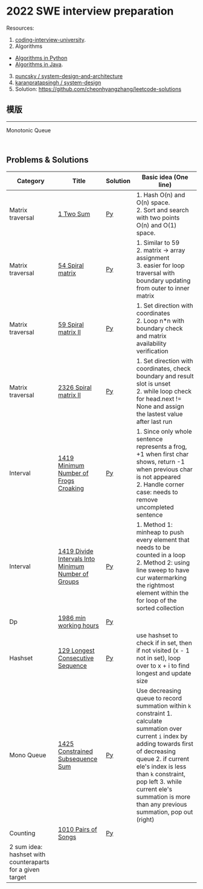 # 2022 SWE interview preparation

Resources:
1. [coding-interview-university](https://github.com/jwasham/coding-interview-university).
2. Algorithms
 - [Algorithms in Python](https://github.com/TheAlgorithms/Python)
 - [Algorithms in Java](https://github.com/TheAlgorithms/Java).
3. [puncsky
/
system-design-and-architecture
](https://github.com/puncsky/system-design-and-architecture)
4. [karanpratapsingh
/
system-design]()
5. Solution: https://github.com/cheonhyangzhang/leetcode-solutions



## 模版

---

Monotonic Queue
```


```



## Problems & Solutions

| Category | Title  | Solution | Basic idea (One line) |
| -- |  ----- | -------- | --------------------- |
| Matrix traversal | [1 Two Sum](https://leetcode.com/problems/two-sum/) | [Py](https://github.com/qiyuangong/leetcode/blob/master/python/001_Two_Sum.py)  | 1. Hash O(n) and O(n) space.<br>2. Sort and search with two points O(n) and O(1) space. |
| Matrix traversal| [54 Spiral matrix](https://leetcode.com/problems/spiral-matrix/) | [Py](https://github.com/Yjiao917/2022-SWE-INTERVIEW-PREPARATION/blob/main/Matrix/54_spiral_matrix.py) | 1. Similar to 59 <br> 2. matrix -> array assignment <br> 3. easier for loop traversal with boundary updating from outer to inner matrix
| Matrix traversal| [59 Spiral matrix II](https://leetcode.com/problems/spiral-matrix-ii/) | [Py](https://github.com/Yjiao917/2022-SWE-INTERVIEW-PREPARATION/blob/main/Matrix/59_spiral_matrix_ii.py) | 1. Set direction with coordinates <br> 2. Loop n*n with boundary check and matrix availability verification
|Matrix traversal | [2326 Spiral matrix II](https://leetcode.com/problems/spiral-matrix-iv/) | [Py](https://github.com/Yjiao917/2022-SWE-INTERVIEW-PREPARATION/blob/main/Matrix/2326_spiral_matrix_iv.py) | 1. Set direction with coordinates, check boundary and result slot is unset <br> 2. while loop check for head.next != None and assign the lastest value after last run
| Interval | [1419 Minimum Number of Frogs Croaking](https://leetcode.com/problems/minimum-number-of-frogs-croaking/) | [Py](https://github.com/Yjiao917/2022-SWE-INTERVIEW-PREPARATION/blob/main/Interval/1419_minimum_number_of_frogs_croaking.py) | 1. Since only whole sentence represents a frog, +1 when first char shows, return -1 when previous char is not appeared <br> 2. Handle corner case: needs to remove uncompleted sentence
| Interval | [1419 Divide Intervals Into Minimum Number of Groups](https://leetcode.com/problems/divide-intervals-into-minimum-number-of-groups/) | [Py](https://github.com/Yjiao917/2022-SWE-INTERVIEW-PREPARATION/blob/main/Interval/2406_divide_into_minimum_number_of_groups.py) | 1. Method 1: minheap to push every element that needs to be counted in a loop <br> 2. Method 2: using line sweep to have cur watermarking the rightmost element within the for loop of the sorted collection
| Dp | [1986 min working hours](https://leetcode.com/problems/minimum-number-of-work-sessions-to-finish-the-tasks/) | [Py]() |
| Hashset | [129 Longest Consecutive Sequence](https://leetcode.com/problems/longest-consecutive-sequence/description/) | [Py](/hashset/128_longest_consecutive_sequence.py) | use hashset to check if in set, then if not visited (x - 1 not in set), loop over to x + i to find longest and update size |
| Mono Queue | [1425 Constrained Subsequence Sum](https://leetcode.com/problems/constrained-subsequence-sum/description/) | [Py](/mono%20queue/1425_constrained_subsequence_sum.py) | Use decreasing queue to record summation within `k` constraint 1. calculate summation over current `i` index by adding towards first of decreasing queue 2. if current ele's index is less than `k` constraint, pop left 3. while current ele's summation is more than any previous summation, pop out (right) |
| Counting | [1010 Pairs of Songs ](https://leetcode.com/problems/pairs-of-songs-with-total-durations-divisible-by-60/description/) | [Py](/counting/1010_pairs_of_songs.py) |
2 sum idea: hashset with counteraparts for a given target |
